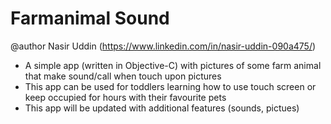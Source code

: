 # Farmanimal Sound
@author Nasir Uddin (https://www.linkedin.com/in/nasir-uddin-090a475/)
- A simple app (written in Objective-C) with pictures of some farm animal that make sound/call when touch upon pictures
- This app can be used for toddlers learning how to use touch screen or keep occupied for hours with their favourite pets
- This app will be updated with additional features (sounds, pictues)
